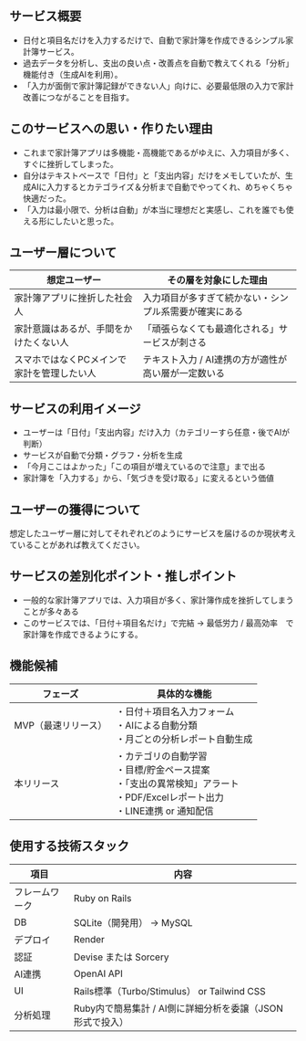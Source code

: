 ## サービス概要
- 日付と項目名だけを入力するだけで、自動で家計簿を作成できるシンプル家計簿サービス。
- 過去データを分析し、支出の良い点・改善点を自動で教えてくれる「分析」機能付き（生成AIを利用）。
- 「入力が面倒で家計簿記録ができない人」向けに、必要最低限の入力で家計改善につながることを目指す。

## このサービスへの思い・作りたい理由
- これまで家計簿アプリは多機能・高機能であるがゆえに、入力項目が多く、すぐに挫折してしまった。
- 自分はテキストベースで「日付」と「支出内容」だけをメモしていたが、生成AIに入力するとカテゴライズ＆分析まで自動でやってくれ、めちゃくちゃ快適だった。
- 「入力は最小限で、分析は自動」が本当に理想だと実感し、これを誰でも使える形にしたいと思った。

## ユーザー層について
| 想定ユーザー | その層を対象にした理由 |
|--------------|------------------------|
| 家計簿アプリに挫折した社会人 | 入力項目が多すぎて続かない・シンプル系需要が確実にある |
| 家計意識はあるが、手間をかけたくない人 | 「頑張らなくても最適化される」サービスが刺さる |
| スマホではなくPCメインで家計を管理したい人 | テキスト入力 / AI連携の方が適性が高い層が一定数いる |

## サービスの利用イメージ
- ユーザーは「日付」「支出内容」だけ入力（カテゴリーすら任意・後でAIが判断）
- サービスが自動で分類・グラフ・分析を生成
- 「今月ここはよかった」「この項目が増えているので注意」まで出る
- 家計簿を「入力する」から、「気づきを受け取る」に変えるという価値

## ユーザーの獲得について
想定したユーザー層に対してそれぞれどのようにサービスを届けるのか現状考えていることがあれば教えてください。

## サービスの差別化ポイント・推しポイント
- 一般的な家計簿アプリでは、入力項目が多く、家計簿作成を挫折してしまうことが多々ある
- このサービスでは、「日付＋項目名だけ」で完結 → 最低労力 / 最高効率　で家計簿を作成できるようにする。

## 機能候補
| フェーズ | 具体的な機能 |
|--------------|------------------------|
| MVP（最速リリース） | ・日付＋項目名入力フォーム<br>・AIによる自動分類<br>・月ごとの分析レポート自動生成 |
| 本リリース | ・カテゴリの自動学習<br>・目標/貯金ペース提案<br>・「支出の異常検知」アラート<br>・PDF/Excelレポート出力<br>・LINE連携 or 通知配信 |

## 使用する技術スタック
| 項目 | 内容 |
|------|--------------------|
| フレームワーク | Ruby on Rails |
| DB | SQLite（開発用） → MySQL |
| デプロイ | Render |
| 認証 | Devise または Sorcery |
| AI連携 | OpenAI API |
| UI | Rails標準（Turbo/Stimulus） or Tailwind CSS |
| 分析処理 | Ruby内で簡易集計 / AI側に詳細分析を委譲（JSON形式で投入） |



